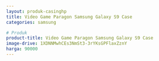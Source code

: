 ```yaml
---
layout: produk-casinghp
title: Video Game Paragon Samsung Galaxy S9 Case
categories: samsung

# Produk
product-title: Video Game Paragon Samsung Galaxy S9 Case
image-drive: 1XDNNMwhCEs3NmSt3-3rYKsGPFlaxZznY
harga: 90000
---
```

